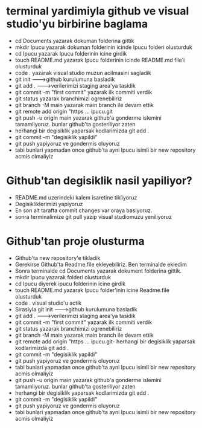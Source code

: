 # terminal yardimiyla github ve visual studio'yu birbirine baglama
- cd Documents yazarak dokuman folderina gittik
- mkdir Ipucu yazarak dokuman folderinin icinde Ipucu folderi olusturduk
- cd Ipucu yazarak Ipucu folderinin icine girdik
- touch README.md yazarak Ipucu folderinin icinde README.md file'i olusturduk
- code . yazarak visual studio muzun acilmasini sagladik
- git init   --->github kurulumuna basladik
- git add .  --->verilerimizi staging area'ya tasidik
- git commit -m "first commit" yazarak ilk commiti verdik
- git status yazarak branchimizi ogrenebiliriz
- git branch -M main yazarak main branch ile devam ettik
- git remote add origin "https ... ipucu.git
- git push -u origin main yazarak github'a gonderme islemini tamamliyoruz. bunlar github'ta gosteriliyor zaten
- herhangi bir degisiklik yaparsak kodlarimizda git add .
- git commit -m "degisiklik yapildi"
- git push yapiyoruz ve gondermis oluyoruz
- tabi bunlari yapmadan once github'ta ayni Ipucu isimli bir new repository acmis olmaliyiz

# Github'tan degisiklik nasil yapiliyor?
- README.md uzerindeki kalem isaretine tikliyoruz
- Degisikliklerimizi yapiyoruz
- En son alt tarafta commit changes var oraya basiyoruz.
- sonra terminalimize git pull yazip visual studiomuzu yeniliyoruz

# Github'tan proje olusturma
- Github'ta new repository'e tikladik
- Gerekirse Github'ta Readme.file ekleyebiliriz. Ben terminalde ekledim
- Sonra terminalde cd Documents yazarak dokument folderina gittik.
- mkdir Ipucu yazarak folderi olusturduk
- cd Ipucu diyerek ipucu folderinin icine girdik
- touch README.md yazarak Ipucu folder'inin icine Readme.file olusturduk
- code . visual studio'u actik
- Sirasiyla git init   --->github kurulumuna basladik
- git add .  --->verilerimizi staging area'ya tasidik
- git commit -m "first commit" yazarak ilk commiti verdik
- git status yazarak branchimizi ogrenebiliriz
- git branch -M main yazarak main branch ile devam ettik
- git remote add origin "https ... ipucu.git- herhangi bir degisiklik yaparsak kodlarimizda git add .
- git commit -m "degisiklik yapildi"
- git push yapiyoruz ve gondermis oluyoruz
- tabi bunlari yapmadan once github'ta ayni Ipucu isimli bir new repository acmis olmaliyiz
- git push -u origin main yazarak github'a gonderme islemini tamamliyoruz. bunlar github'ta gosteriliyor zaten
- herhangi bir degisiklik yaparsak kodlarimizda git add .
- git commit -m "degisiklik yapildi"
- git push yapiyoruz ve gondermis oluyoruz
- tabi bunlari yapmadan once github'ta ayni Ipucu isimli bir new repository acmis olmaliyiz
